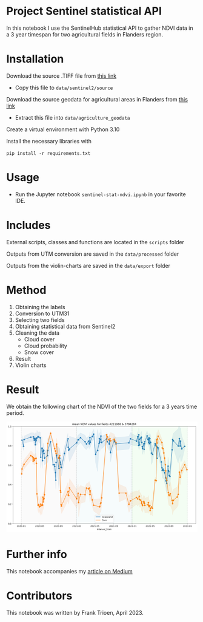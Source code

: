 # Project Sentinel statistical API

In this notebook I use the SentinelHub statistical API to gather NDVI data in a 3 year timespan for two agricultural fields in Flanders region.

# Installation
Download the source .TIFF file from [this link](https://www.mediafire.com/view/p5mz28kul0gwldg/response.tiff/file)

- Copy this file to `data/sentinel2/source`

Download the source geodata for agricultural areas in Flanders from [this link](https://www.mediafire.com/file/my7zyicbov9p1hl/Shapefile.7z/file)

- Extract this file into `data/agriculture_geodata`

Create a virtual environment with Python 3.10

Install the necessary libraries with

`pip install -r requirements.txt`

# Usage

- Run the Jupyter notebook `sentinel-stat-ndvi.ipynb` in your favorite IDE.

# Includes

External scripts, classes and functions are located in the `scripts` folder

Outputs from UTM conversion are saved in the `data/processed` folder

Outputs from the violin-charts are saved in the `data/export` folder

# Method

1. Obtaining the labels
2. Conversion to UTM31
3. Selecting two fields
4. Obtaining statistical data from Sentinel2
5. Cleaning the data
    - Cloud cover
    - Cloud probability
    - Snow cover
6. Result
7. Violin charts

# Result
We obtain the following chart of the NDVI of the two fields for a 3 years time period.

![ndvi_stats](./assets/ndvi_stats.png)

# Further info

This notebook accompanies my [article on Medium]()

# Contributors

This notebook was written by Frank Trioen, April 2023.
